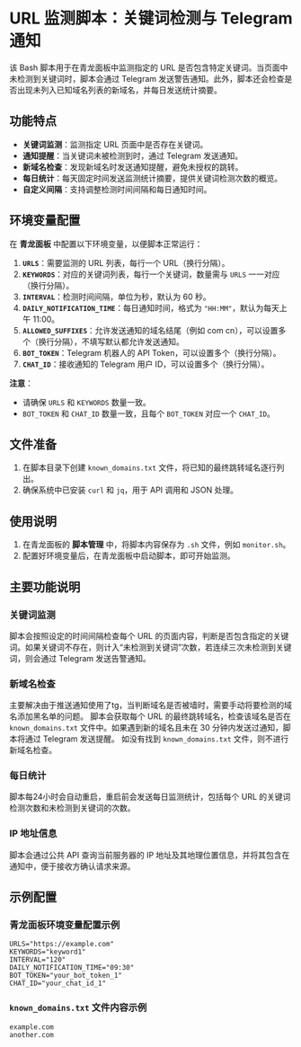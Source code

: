 # URL 监测脚本：关键词检测与 Telegram 通知

该 Bash 脚本用于在青龙面板中监测指定的 URL 是否包含特定关键词。当页面中未检测到关键词时，脚本会通过 Telegram 发送警告通知。此外，脚本还会检查是否出现未列入已知域名列表的新域名，并每日发送统计摘要。

## 功能特点

- **关键词监测**：监测指定 URL 页面中是否存在关键词。
- **通知提醒**：当关键词未被检测到时，通过 Telegram 发送通知。
- **新域名检查**：发现新域名时发送通知提醒，避免未授权的跳转。
- **每日统计**：每天固定时间发送监测统计摘要，提供关键词检测次数的概览。
- **自定义间隔**：支持调整检测时间间隔和每日通知时间。

## 环境变量配置

在 **青龙面板** 中配置以下环境变量，以便脚本正常运行：

1. **`URLS`**：需要监测的 URL 列表，每行一个 URL（换行分隔）。
2. **`KEYWORDS`**：对应的关键词列表，每行一个关键词，数量需与 `URLS` 一一对应（换行分隔）。
3. **`INTERVAL`**：检测时间间隔，单位为秒，默认为 60 秒。
4. **`DAILY_NOTIFICATION_TIME`**：每日通知时间，格式为 `"HH:MM"`，默认为每天上午 11:00。
6. **`ALLOWED_SUFFIXES`**：允许发送通知的域名结尾（例如 com cn），可以设置多个（换行分隔），不填写默认都允许发送通知。
5. **`BOT_TOKEN`**：Telegram 机器人的 API Token，可以设置多个（换行分隔）。
6. **`CHAT_ID`**：接收通知的 Telegram 用户 ID，可以设置多个（换行分隔）。

**注意**：
- 请确保 `URLS` 和 `KEYWORDS` 数量一致。
- `BOT_TOKEN` 和 `CHAT_ID` 数量一致，且每个 `BOT_TOKEN` 对应一个 `CHAT_ID`。

## 文件准备

1. 在脚本目录下创建 `known_domains.txt` 文件，将已知的最终跳转域名逐行列出。
2. 确保系统中已安装 `curl` 和 `jq`，用于 API 调用和 JSON 处理。

## 使用说明

1. 在青龙面板的 **脚本管理** 中，将脚本内容保存为 `.sh` 文件，例如 `monitor.sh`。
2. 配置好环境变量后，在青龙面板中启动脚本，即可开始监测。

## 主要功能说明

### 关键词监测

脚本会按照设定的时间间隔检查每个 URL 的页面内容，判断是否包含指定的关键词。如果关键词不存在，则计入“未检测到关键词”次数，若连续三次未检测到关键词，则会通过 Telegram 发送告警通知。

### 新域名检查

主要解决由于推送通知使用了tg，当判断域名是否被墙时，需要手动将要检测的域名添加黑名单的问题。
脚本会获取每个 URL 的最终跳转域名，检查该域名是否在 `known_domains.txt` 文件中。如果遇到新的域名且未在 30 分钟内发送过通知，脚本将通过 Telegram 发送提醒。
如没有找到 `known_domains.txt` 文件，则不进行新域名检查。

### 每日统计

脚本每24小时会自动重启，重启前会发送每日监测统计，包括每个 URL 的关键词检测次数和未检测到关键词的次数。

### IP 地址信息

脚本会通过公共 API 查询当前服务器的 IP 地址及其地理位置信息，并将其包含在通知中，便于接收方确认请求来源。

## 示例配置

### 青龙面板环境变量配置示例

```plaintext
URLS="https://example.com"
KEYWORDS="keyword1"
INTERVAL="120"
DAILY_NOTIFICATION_TIME="09:30"
BOT_TOKEN="your_bot_token_1"
CHAT_ID="your_chat_id_1"
```

### `known_domains.txt` 文件内容示例

```plaintext
example.com
another.com
```
